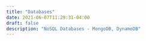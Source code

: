 ```yaml
---
title: "Databases"
date: 2021-06-07T11:29:31-04:00
draft: false
description: "NoSQL Databases - MongoDB, DynamoDB"
---
```

